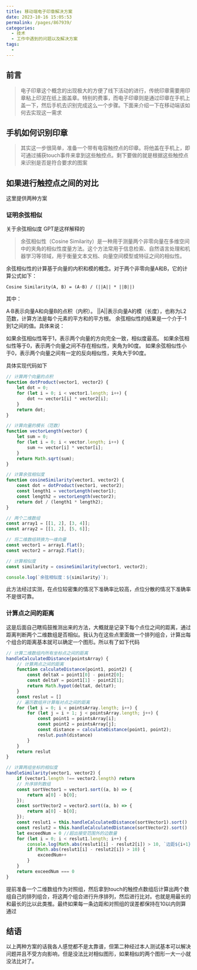 ```yaml
---
title: 移动端电子印章解决方案
date: 2023-10-16 15:05:53
permalink: /pages/867939/
categories:
  - 技术
  - 工作中遇到的问题以及解决方案
tags:
  - 
---
```

## 前言
> 电子印章这个概念的出现极大的方便了线下活动的进行，传统印章需要用印章粘上印泥在纸上面盖章。特别的费事，而电子印章则是通过印章在手机上盖一下，然后手机去识别完成这么一个步骤。下面来介绍一下在移动端该如何去实现这一需求

## 手机如何识别印章
> 其实这一步很简单，准备一个带有电容触控点的印章。将他盖在手机上，即可通过捕获touch事件来拿到这些触控点。剩下要做的就是根据这些触控点来识别是否是符合要求的图案

## 如果进行触控点之间的对比
这里提供两种方案

### 证明余弦相似
关于余弦相似度 GPT是这样解释的
>余弦相似性（Cosine Similarity）是一种用于测量两个非零向量在多维空间中的夹角的相似性度量方法。这个方法常用于信息检索、自然语言处理和机器学习等领域，用于衡量文本文档、向量空间模型或特征之间的相似性。

余弦相似性的计算基于向量的内积和模的概念。对于两个非零向量A和B，它的计算公式如下：

``Cosine Similarity(A, B) = (A·B) / (||A|| * ||B||)``

其中：

A·B表示向量A和向量B的点积（内积）。
||A||表示向量A的模（长度），也称为L2范数，计算方法是每个元素的平方和的平方根。
余弦相似性的结果是一个介于-1到1之间的值。具体来说：

如果余弦相似性等于1，表示两个向量的方向完全一致，相似度最高。
如果余弦相似性等于0，表示两个向量之间不存在相似性，夹角为90度。
如果余弦相似性小于0，表示两个向量之间有一定的反向相似性，夹角大于90度。

具体实现代码如下
```js
// 计算两个向量的点积
function dotProduct(vector1, vector2) {
    let dot = 0;
    for (let i = 0; i < vector1.length; i++) {
        dot += vector1[i] * vector2[i];
    }
    return dot;
}

// 计算向量的模长（范数）
function vectorLength(vector) {
    let sum = 0;
    for (let i = 0; i < vector.length; i++) {
        sum += vector[i] * vector[i];
    }
    return Math.sqrt(sum);
}

// 计算余弦相似度
function cosineSimilarity(vector1, vector2) {
    const dot = dotProduct(vector1, vector2);
    const length1 = vectorLength(vector1);
    const length2 = vectorLength(vector2);
    return dot / (length1 * length2);
}

// 两个二维数组
const array1 = [[1, 2], [3, 4]];
const array2 = [[1, 2], [5, 6]];

// 将二维数组转换为一维向量
const vector1 = array1.flat();
const vector2 = array2.flat();

// 计算相似度
const similarity = cosineSimilarity(vector1, vector2);

console.log(`余弦相似度：${similarity}`);

```

此方法经过实测，在点位较密集的情况下准确率比较高，点位分散的情况下准确率不是很可靠。

### 计算点之间的距离
这是后面自己瞎捣鼓推测出来的方法，大概就是记录下每个点位之间的距离，通过距离判断两个二维数组是否相似。我认为在这些点里面做一个排列组合，计算出每个组合的距离基本就可以确定一个图形。所以有了如下代码
```js
// 计算二维数组内所有坐标点之间的距离
handleCalculatedDistance(pointsArray) {
    // 计算两点之间的距离
    function calculateDistance(point1, point2) {
        const deltaX = point1[0] - point2[0];
        const deltaY = point1[1] - point2[1];
        return Math.hypot(deltaX, deltaY);
    }
    const reslut = []
    // 遍历数组并计算每对点之间的距离
    for (let i = 0; i < pointsArray.length; i++) {
        for (let j = i + 1; j < pointsArray.length; j++) {
            const point1 = pointsArray[i];
            const point2 = pointsArray[j];
            const distance = calculateDistance(point1, point2);
            reslut.push(distance)
        }
    }
    return reslut
}

// 计算两组坐标的相似度
handleSimilarity(vector1, vector2) {
    if (vector1.length !== vector2.length) return
    // 升序排列数组
    const sortVector1 = vector1.sort((a, b) => {
        return a[0] - b[0];
    });
    const sortVector2 = vector2.sort((a, b) => {
        return a[0] - b[0];
    });
    const reslut1 = this.handleCalculatedDistance(sortVector1).sort()
    const reslut2 = this.handleCalculatedDistance(sortVector2).sort()
    let exceedNum = 0 //超出接受范围外的边数量
    for (let i = 0; i < reslut1.length; i++) {
        console.log(Math.abs(reslut1[i] - reslut2[i]) > 10, `边距${i+1}`)
        if (Math.abs(reslut1[i] - reslut2[i]) > 10) {
            exceedNum++
        }
    }
    return exceedNum === 0
}
```

提前准备一个二维数组作为对照组，然后拿到touch的触控点数组后计算出两个数组自己的排列组合，将这两个组合进行升序排列，然后进行比对。也就是用最长的和最长的比以此类推。最终如果每一条边距和对照组的误差都保持在10以内则算通过

## 结语
以上两种方案的话我各人感觉都不是太靠谱，但第二种经过本人测试基本可以解决问题并且不受方向影响，但是没法比对相似图形，如果相似的两个图形一大一小就没法比对了。
